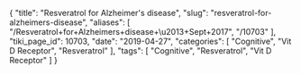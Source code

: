 {
    "title": "Resveratrol for Alzheimer's disease",
    "slug": "resveratrol-for-alzheimers-disease",
    "aliases": [
        "/Resveratrol+for+Alzheimers+disease+\u2013+Sept+2017",
        "/10703"
    ],
    "tiki_page_id": 10703,
    "date": "2019-04-27",
    "categories": [
        "Cognitive",
        "Vit D Receptor",
        "Resveratrol"
    ],
    "tags": [
        "Cognitive",
        "Resveratrol",
        "Vit D Receptor"
    ]
}